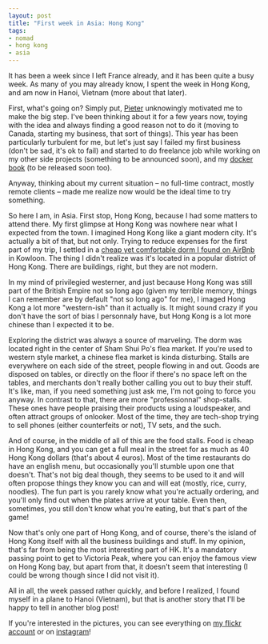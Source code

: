```yaml
---
layout: post
title: "First week in Asia: Hong Kong"
tags: 
- nomad
- hong kong
- asia
---
```


It has been a week since I left France already, and it has been quite a busy week. As many of you may already know, I spent the week in Hong Kong, and am now in Hanoi, Vietnam (more about that later).

First, what's going on? Simply put, [Pieter](https://levels.io) unknowingly motivated me to make the big step. I've been thinking about it for a few years now, toying with the idea and always finding a good reason not to do it (moving to Canada, starting my business, that sort of things). This year has been particularly turbulent for me, but let's just say I failed my first business (don't be sad, it's ok to fail) and started to do freelance job while working on my other side projects (something to be announced soon), and my [docker book](https://geoffrey.io/books/discovering-docker.html) (to be released soon too).

Anyway, thinking about my current situation – no full-time contract, mostly remote clients – made me realize now would be the ideal time to try something.

So here I am, in Asia. First stop, Hong Kong, because I had some matters to attend there. My first glimpse at Hong Kong was nowhere near what I expected from the town. I imagined Hong Kong like a giant modern city. It's actually a bit of that, but not only. Trying to reduce expenses for the first part of my trip, I settled in a [cheap yet comfortable dorm I found on AirBnb](https://www.airbnb.com/rooms/298022) in Kowloon. The thing I didn't realize was it's located in a popular district of Hong Kong. There are buildings, right, but they are not modern.

In my mind of privilegied westerner, and just because Hong Kong was still part of the British Empire not so long ago (given my terrible memory, things I can remember are by default "not so long ago" for me), I imaged Hong Kong a lot more "western-ish" than it actually is. It might sound crazy if you don't have the sort of bias I personnaly have, but Hong Kong is a lot more chinese than I expected it to be.

Exploring the district was always a source of marveling. The dorm was located right in the center of Sham Shui Po's flea market. If you're used to western style market, a chinese flea market is kinda disturbing. Stalls are everywhere on each side of the street, people flowing in and out. Goods are disposed on tables, or directly on the floor if there's no space left on the tables, and merchants don't really bother calling you out to buy their stuff. It's like, man, if you need something just ask me, I'm not going to force you anyway. In contrast to that, there are more "professionnal" shop-stalls. These ones have people praising their products using a loudspeaker, and often attract groups of onlooker. Most of the time, they are tech-shop trying to sell phones (either counterfeits or not), TV sets, and the such.

And of course, in the middle of all of this are the food stalls.  Food is cheap in Hong Kong, and you can get a full meal in the street for as much as 40 Hong Kong dollars (that's about 4 euros). Most of the time restaurants do have an english menu, but occasionally you'll stumble upon one that doesn't. That's not big deal though, they seems to be used to it and will often propose things they know you can and will eat (mostly, rice, curry, noodles). The fun part is you rarely know what you're actually ordering, and you'll only find out when the plates arrive at your table. Even then, sometimes, you still don't know what you're eating, but that's part of the game!

Now that's only one part of Hong Kong, and of course, there's the island of Hong Kong itself with all the business buildings and stuff. In my opinion, that's far from being the most interesting part of HK. It's a mandatory passing point to get to Victoria Peak, where you can enjoy the famous view on Hong Kong bay, but apart from that, it doesn't seem that interesting (I could be wrong though since I did not visit it).

All in all, the week passed rather quickly, and before I realized, I found myself in a plane to Hanoi (Vietnam), but that is another story that I'll be happy to tell in another blog post!

If you're interested in the pictures, you can see everything on [my flickr account](https://www.flickr.com/photos/mirmozibang/sets/72157649188693855/) or on [instagram](http://instagram.com/ubermuda)!